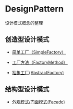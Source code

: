 # DesignPattern

 设计模式概念的整理
 
## 创造型设计模式

+ [简单工厂（SimpleFactory）](/src/Creational/SimpleFactory/SimpleFactory.md)

+ [工厂方法（FactoryMethod）](/src/Creational/FactoryMethod/FactoryMethod.md)

+ [抽象工厂(AbstractFactory)](/src/Creational/AbstractFactory/AbstractFactory.md)

## 结构型设计模式

+ [外观模式/门面模式(Facade)](/src/Structural/Facade/facade.md)

